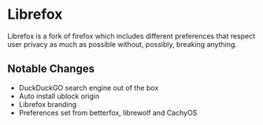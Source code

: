 # Librefox

Librefox is a fork of firefox which includes different preferences that respect user privacy as much as possible without, possibly, breaking anything.

## Notable Changes
- DuckDuckGO search engine out of the box
- Auto install ublock origin
- Librefox branding
- Preferences set from betterfox, librewolf and CachyOS
